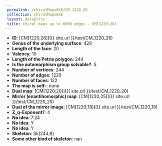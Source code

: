 ```yaml
--- 
 permalink: /chiralMaps6kE/CM_1220_26 
 collection: chiralMaps6kE
 layout: dataEntry
 title: Chiral maps up to 6000 edges - CM[1220;26]
---
```


- **ID**: [CM[1220;26]]({{ site.url }}/test/CM_1220_26)
- **Genus of the underlying surface**: 428
- **Length of the face**: 20
- **Valency**: 10
- **Length of the Petrie polygon**: 244
- **Is the automorphism group solvable?**: S
- **Number of vertices**: 244
- **Number of edges**: 1220
- **Number of faces**: 122
- **The map is self-**: none
- **Dual map**: [CM[1220;20]]({{ site.url }}/test/CM_1220_20)
- **Mirror (enantihomorphic) map**: [CM[1220;25]]({{ site.url }}/test/CM_1220_25)
- **Dual of the mirror image**: [CM[1220;18]]({{ site.url }}/test/CM_1220_18)
- **Z_q-Exponent?**: 4
- **No idea**:  7:24
- **No idea**: Y
- **No idea**: Y
- **Skeleton**: Sk(244;8)
- **Some other kind of skeleton**: nan
